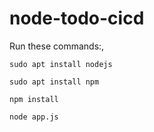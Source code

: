 # node-todo-cicd

Run these commands:,


`sudo apt install nodejs`


`sudo apt install npm`


`npm install`

`node app.js`

